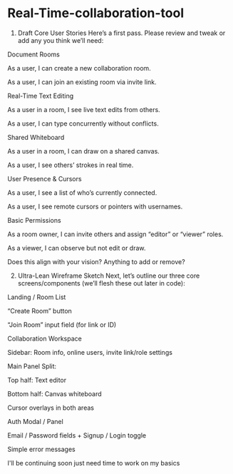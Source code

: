 # Real-Time-collaboration-tool

1. Draft Core User Stories
Here’s a first pass. Please review and tweak or add any you think we’ll need:

Document Rooms

As a user, I can create a new collaboration room.

As a user, I can join an existing room via invite link.

Real-Time Text Editing

As a user in a room, I see live text edits from others.

As a user, I can type concurrently without conflicts.

Shared Whiteboard

As a user in a room, I can draw on a shared canvas.

As a user, I see others’ strokes in real time.

User Presence & Cursors

As a user, I see a list of who’s currently connected.

As a user, I see remote cursors or pointers with usernames.

Basic Permissions

As a room owner, I can invite others and assign “editor” or “viewer” roles.

As a viewer, I can observe but not edit or draw.

Does this align with your vision? Anything to add or remove?

2. Ultra-Lean Wireframe Sketch
Next, let’s outline our three core screens/components (we’ll flesh these out later in code):

Landing / Room List

“Create Room” button

“Join Room” input field (for link or ID)

Collaboration Workspace

Sidebar: Room info, online users, invite link/role settings

Main Panel Split:

Top half: Text editor

Bottom half: Canvas whiteboard

Cursor overlays in both areas

Auth Modal / Panel

Email / Password fields + Signup / Login toggle

Simple error messages



I'll be continuing soon just need time to work on my basics